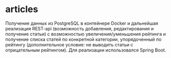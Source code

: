 # articles
Получение данных из PostgreSQL в контейнере Docker и дальнейшая реализация REST-api (возможность добавления, редактирования и получение статьи) с возможностью увеличения/уменьшения рейтинга и получение списка статей по конкретной категории, упорядоченный по рейтингу (дополнительное условие: не выводить статьи с отрицательным рейтингом). Для реализации использовался Spring Boot.
